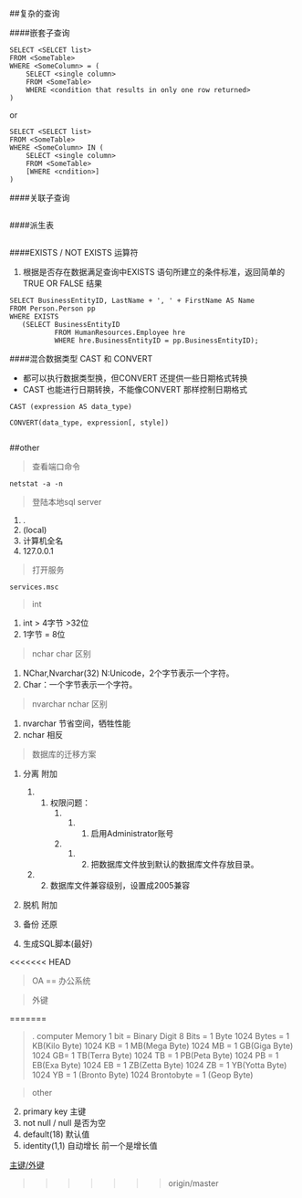 ##复杂的查询


####嵌套子查询

```
SELECT <SELCET list>
FROM <SomeTable>
WHERE <SomeColumn> = (
    SELECT <single column>
    FROM <SomeTable>
    WHERE <condition that results in only one row returned>
)
```
or

```
SELECT <SELECT list>
FROM <SomeTable>
WHERE <SomeColumn> IN (
    SELECT <single column>
    FROM <SomeTable> 
    [WHERE <cndition>]
)
```


####关联子查询

```

```

####派生表

```
```
####EXISTS / NOT EXISTS 运算符 
1. 根据是否存在数据满足查询中EXISTS 语句所建立的条件标准，返回简单的TRUE OR FALSE 结果

```
SELECT BusinessEntityID, LastName + ', ' + FirstName AS Name
FROM Person.Person pp
WHERE EXISTS
   (SELECT BusinessEntityID 
           FROM HumanResources.Employee hre
           WHERE hre.BusinessEntityID = pp.BusinessEntityID);
```


####混合数据类型 CAST 和 CONVERT
* 都可以执行数据类型换，但CONVERT 还提供一些日期格式转换
* CAST 也能进行日期转换，不能像CONVERT 那样控制日期格式

```
CAST (expression AS data_type)

CONVERT(data_type, expression[, style])


```


##other

>查看端口命令

```
netstat -a -n
```

>登陆本地sql server
1. .
2. (local)
3. 计算机全名
4. 127.0.0.1

>打开服务

```
services.msc
```

>int 
1. int > 4字节 >32位
2. 1字节 = 8位


>nchar char 区别
1. NChar,Nvarchar(32)  	N:Unicode，2个字节表示一个字符。
2. Char：一个字节表示一个字符。

>nvarchar nchar 区别
1. nvarchar 节省空间，牺牲性能
2. nchar    相反


>数据库的迁移方案
1. 分离 附加    
	1. 1. 权限问题：
			1. 1. 1. 启用Administrator账号
			1. 1. 2. 把数据库文件放到默认的数据库文件存放目录。
    1. 2. 数据库文件兼容级别，设置成2005兼容
	
2. 脱机 附加
	
3. 备份 还原
	
4. 生成SQL脚本(最好)


<<<<<<< HEAD
>OA == 办公系统

>外键




=======
>. computer Memory 
>1 bit = Binary Digit
>8 Bits = 1 Byte
>1024 Bytes = 1 KB(Kilo Byte)
>1024 KB = 1 MB(Mega Byte)
>1024 MB = 1 GB(Giga Byte)
>1024 GB= 1 TB(Terra Byte)
>1024 TB = 1 PB(Peta Byte)
>1024 PB = 1 EB(Exa Byte)
>1024 EB = 1 ZB(Zetta Byte)
>1024 ZB = 1 YB(Yotta Byte)
>1024 YB = 1 (Bronto Byte)
>1024 Brontobyte = 1 (Geop Byte)


>other
2. primary key  主键
3. not null / null  是否为空
4. default(18)  默认值
5. identity(1,1)    自动增长 前一个是增长值


[主键/外键](http://www.cnblogs.com/ywb-lv/archive/2012/03/12/2391860.html) 
>>>>>>> origin/master





